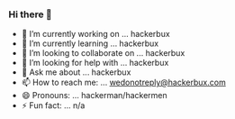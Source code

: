 ### Hi there 👋

- 🔭 I’m currently working on ... hackerbux
- 🌱 I’m currently learning ... hackerbux
- 👯 I’m looking to collaborate on ... hackerbux
- 🤔 I’m looking for help with ... hackerbux
- 💬 Ask me about ... hackerbux
- 📫 How to reach me: ... wedonotreply@hackerbux.com
- 😄 Pronouns: ... hackerman/hackermen
- ⚡ Fun fact: ... n/a

